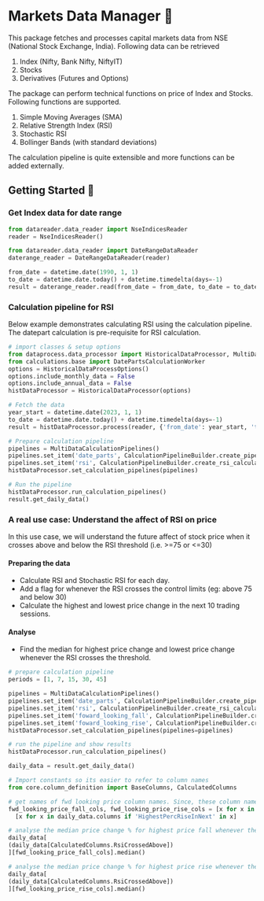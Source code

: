 
# Markets Data Manager 📝  
This package fetches and processes capital markets data from NSE (National Stock Exchange, India). Following data can be retrieved
1. Index (Nifty, Bank Nifty, NiftyIT)
2. Stocks
3. Derivatives (Futures and Options)

The package can perform technical functions on price of Index and Stocks. Following functions are supported.

1. Simple Moving Averages (SMA)
2. Relative Strength Index (RSI)
3. Stochastic RSI
4. Bollinger Bands (with standard deviations)

The calculation pipeline is quite extensible and more functions can be added externally.

## Getting Started 🚀
### Get Index data for date range
```python
from datareader.data_reader import NseIndicesReader
reader = NseIndicesReader()

from datareader.data_reader import DateRangeDataReader
daterange_reader = DateRangeDataReader(reader)

from_date = datetime.date(1990, 1, 1)
to_date = datetime.date.today() + datetime.timedelta(days=-1)
result = daterange_reader.read(from_date = from_date, to_date = to_date)
```

### Calculation pipeline for RSI
Below example demonstrates calculating RSI using the calculation pipeline. The datepart calculation is pre-requisite for RSI calculation.

```python
# import classes & setup options
from dataprocess.data_processor import HistoricalDataProcessor, MultiDataCalculationPipelines, CalculationPipelineBuilder, HistoricalDataProcessOptions
from calculations.base import DatePartsCalculationWorker
options = HistoricalDataProcessOptions()
options.include_monthly_data = False
options.include_annual_data = False
histDataProcessor = HistoricalDataProcessor(options)

# Fetch the data
year_start = datetime.date(2023, 1, 1)
to_date = datetime.date.today() + datetime.timedelta(days=-1)
result = histDataProcessor.process(reader, {'from_date': year_start, 'to_date': to_date})

# Prepare calculation pipeline
pipelines = MultiDataCalculationPipelines()
pipelines.set_item('date_parts', CalculationPipelineBuilder.create_pipeline_for_worker(DatePartsCalculationWorker()))
pipelines.set_item('rsi', CalculationPipelineBuilder.create_rsi_calculation_pipeline())
histDataProcessor.set_calculation_pipelines(pipelines)

# Run the pipeline
histDataProcessor.run_calculation_pipelines()
result.get_daily_data()
```

### A real use case: Understand the affect of RSI on price
In this use case, we will understand the future affect of stock price when it crosses above and below the RSI threshold (i.e. >=75 or <=30)

#### Preparing the data
- Calculate RSI and Stochastic RSI for each day.
- Add a flag for whenever the RSI crosses the control limits (eg: above 75 and below 30)
- Calculate the highest and lowest price change in the next 10 trading sessions.

#### Analyse
- Find the median for highest price change and lowest price change whenever the RSI crosses the threshold.

```python
# prepare calculation pipeline
periods = [1, 7, 15, 30, 45]

pipelines = MultiDataCalculationPipelines()
pipelines.set_item('date_parts', CalculationPipelineBuilder.create_pipeline_for_worker(DatePartsCalculationWorker()))
pipelines.set_item('rsi', CalculationPipelineBuilder.create_rsi_calculation_pipeline(crossing_above_flag_value = 75, crossing_below_flag_value = 30, window = 14))
pipelines.set_item('foward_looking_fall', CalculationPipelineBuilder.create_forward_looking_price_fall_pipeline(periods))
pipelines.set_item('foward_looking_rise', CalculationPipelineBuilder.create_forward_looking_price_rise_pipeline(periods))
histDataProcessor.set_calculation_pipelines(pipelines=pipelines)

# run the pipeline and show results
histDataProcessor.run_calculation_pipelines()

daily_data = result.get_daily_data()

# Import constants so its easier to refer to column names
from core.column_definition import BaseColumns, CalculatedColumns

# get names of fwd looking price column names. Since, these column names are auto-generated there no constants for them
fwd_looking_price_fall_cols, fwd_looking_price_rise_cols = [x for x in daily_data.columns if 'HighestPercFallInNext' in x], \
  [x for x in daily_data.columns if 'HighestPercRiseInNext' in x]

# analyse the median price change % for highest price fall whenever the RSI crosses above
daily_data[
(daily_data[CalculatedColumns.RsiCrossedAbove])
][fwd_looking_price_fall_cols].median()

# analyse the median price change % for highest price rise whenever the RSI crosses below
daily_data[
(daily_data[CalculatedColumns.RsiCrossedAbove])
][fwd_looking_price_rise_cols].median()
```
